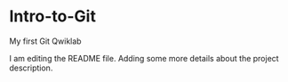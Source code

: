 # Intro-to-Git
My first Git Qwiklab

I am editing the README file. Adding some more details about the project description.
